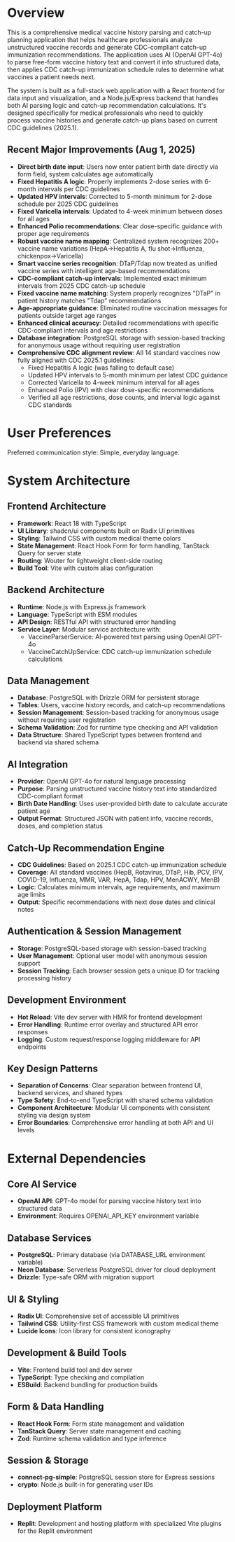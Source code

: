 # Overview

This is a comprehensive medical vaccine history parsing and catch-up planning application that helps healthcare professionals analyze unstructured vaccine records and generate CDC-compliant catch-up immunization recommendations. The application uses AI (OpenAI GPT-4o) to parse free-form vaccine history text and convert it into structured data, then applies CDC catch-up immunization schedule rules to determine what vaccines a patient needs next.

The system is built as a full-stack web application with a React frontend for data input and visualization, and a Node.js/Express backend that handles both AI parsing logic and catch-up recommendation calculations. It's designed specifically for medical professionals who need to quickly process vaccine histories and generate catch-up plans based on current CDC guidelines (2025.1).

## Recent Major Improvements (Aug 1, 2025)
- **Direct birth date input**: Users now enter patient birth date directly via form field, system calculates age automatically
- **Fixed Hepatitis A logic**: Properly implements 2-dose series with 6-month intervals per CDC guidelines
- **Updated HPV intervals**: Corrected to 5-month minimum for 2-dose schedule per 2025 CDC guidelines
- **Fixed Varicella intervals**: Updated to 4-week minimum between doses for all ages
- **Enhanced Polio recommendations**: Clear dose-specific guidance with proper age requirements
- **Robust vaccine name mapping**: Centralized system recognizes 200+ vaccine name variations (HepA→Hepatitis A, flu shot→Influenza, chickenpox→Varicella)
- **Smart vaccine series recognition**: DTaP/Tdap now treated as unified vaccine series with intelligent age-based recommendations
- **CDC-compliant catch-up intervals**: Implemented exact minimum intervals from 2025 CDC catch-up schedule
- **Fixed vaccine name matching**: System properly recognizes "DTaP" in patient history matches "Tdap" recommendations
- **Age-appropriate guidance**: Eliminated routine vaccination messages for patients outside target age ranges
- **Enhanced clinical accuracy**: Detailed recommendations with specific CDC-compliant intervals and age restrictions
- **Database integration**: PostgreSQL storage with session-based tracking for anonymous usage without requiring user registration
- **Comprehensive CDC alignment review**: All 14 standard vaccines now fully aligned with CDC 2025.1 guidelines:
  - Fixed Hepatitis A logic (was falling to default case)
  - Updated HPV intervals to 5-month minimum per latest CDC guidance
  - Corrected Varicella to 4-week minimum interval for all ages
  - Enhanced Polio (IPV) with clear dose-specific recommendations
  - Verified all age restrictions, dose counts, and interval logic against CDC standards

# User Preferences

Preferred communication style: Simple, everyday language.

# System Architecture

## Frontend Architecture
- **Framework**: React 18 with TypeScript
- **UI Library**: shadcn/ui components built on Radix UI primitives
- **Styling**: Tailwind CSS with custom medical theme colors
- **State Management**: React Hook Form for form handling, TanStack Query for server state
- **Routing**: Wouter for lightweight client-side routing
- **Build Tool**: Vite with custom alias configuration

## Backend Architecture
- **Runtime**: Node.js with Express.js framework
- **Language**: TypeScript with ESM modules
- **API Design**: RESTful API with structured error handling
- **Service Layer**: Modular service architecture with:
  - VaccineParserService: AI-powered text parsing using OpenAI GPT-4o
  - VaccineCatchUpService: CDC catch-up immunization schedule calculations

## Data Management
- **Database**: PostgreSQL with Drizzle ORM for persistent storage
- **Tables**: Users, vaccine history records, and catch-up recommendations
- **Session Management**: Session-based tracking for anonymous usage without requiring user registration
- **Schema Validation**: Zod for runtime type checking and API validation
- **Data Structure**: Shared TypeScript types between frontend and backend via shared schema

## AI Integration
- **Provider**: OpenAI GPT-4o for natural language processing
- **Purpose**: Parsing unstructured vaccine history text into standardized CDC-compliant format
- **Birth Date Handling**: Uses user-provided birth date to calculate accurate patient age
- **Output Format**: Structured JSON with patient info, vaccine records, doses, and completion status

## Catch-Up Recommendation Engine
- **CDC Guidelines**: Based on 2025.1 CDC catch-up immunization schedule
- **Coverage**: All standard vaccines (HepB, Rotavirus, DTaP, Hib, PCV, IPV, COVID-19, Influenza, MMR, VAR, HepA, Tdap, HPV, MenACWY, MenB)
- **Logic**: Calculates minimum intervals, age requirements, and maximum age limits
- **Output**: Specific recommendations with next dose dates and clinical notes

## Authentication & Session Management
- **Storage**: PostgreSQL-based storage with session-based tracking
- **User Management**: Optional user model with anonymous session support
- **Session Tracking**: Each browser session gets a unique ID for tracking processing history

## Development Environment
- **Hot Reload**: Vite dev server with HMR for frontend development
- **Error Handling**: Runtime error overlay and structured API error responses
- **Logging**: Custom request/response logging middleware for API endpoints

## Key Design Patterns
- **Separation of Concerns**: Clear separation between frontend UI, backend services, and shared types
- **Type Safety**: End-to-end TypeScript with shared schema validation
- **Component Architecture**: Modular UI components with consistent styling via design system
- **Error Boundaries**: Comprehensive error handling at both API and UI levels

# External Dependencies

## Core AI Service
- **OpenAI API**: GPT-4o model for parsing vaccine history text into structured data
- **Environment**: Requires OPENAI_API_KEY environment variable

## Database Services  
- **PostgreSQL**: Primary database (via DATABASE_URL environment variable)
- **Neon Database**: Serverless PostgreSQL driver for cloud deployment
- **Drizzle**: Type-safe ORM with migration support

## UI & Styling
- **Radix UI**: Comprehensive set of accessible UI primitives
- **Tailwind CSS**: Utility-first CSS framework with custom medical theme
- **Lucide Icons**: Icon library for consistent iconography

## Development & Build Tools
- **Vite**: Frontend build tool and dev server
- **TypeScript**: Type checking and compilation
- **ESBuild**: Backend bundling for production builds

## Form & Data Handling
- **React Hook Form**: Form state management and validation
- **TanStack Query**: Server state management and caching
- **Zod**: Runtime schema validation and type inference

## Session & Storage
- **connect-pg-simple**: PostgreSQL session store for Express sessions
- **crypto**: Node.js built-in for generating user IDs

## Deployment Platform
- **Replit**: Development and hosting platform with specialized Vite plugins for the Replit environment